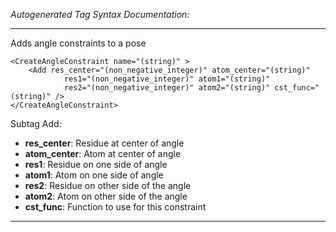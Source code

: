 _Autogenerated Tag Syntax Documentation:_

---
Adds angle constraints to a pose

```
<CreateAngleConstraint name="(string)" >
    <Add res_center="(non_negative_integer)" atom_center="(string)"
            res1="(non_negative_integer)" atom1="(string)"
            res2="(non_negative_integer)" atom2="(string)" cst_func="(string)" />
</CreateAngleConstraint>
```



Subtag Add:   

-   **res_center**: Residue at center of angle
-   **atom_center**: Atom at center of angle
-   **res1**: Residue on one side of angle
-   **atom1**: Atom on one side of angle
-   **res2**: Residue on other side of the angle
-   **atom2**: Atom on other side of the angle
-   **cst_func**: Function to use for this constraint

---
